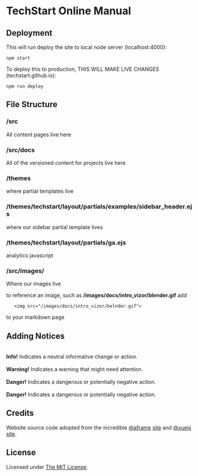 # TechStart Online Manual

## Deployment

This will run deploy the site to local node server (localhost:4000):

    npm start

To deploy this to production, THIS WILL MAKE LIVE CHANGES (techstart.github.io):
    
    npm run deploy

## File Structure

### /src 
All content pages live here

### /src/docs 
All of the versioned content for projects live here

### /themes
where partial templates live

### /themes/techstart/layout/partials/examples/sidebar_header.ejs
where our sidebar partial template lives

### /themes/techstart/layout/partials/ga.ejs
analytics javascript

### /src/images/
Where our images live

to reference an image, such as **/images/docs/intro_vizor/blender.gif** 
add 
```
   <img src="/images/docs/intro_vizor/belnder.gif">
```
to your markdown page

## Adding Notices
<br/>
<div class="alert_red">
  <strong>Info!</strong> Indicates a neutral informative change or action.
</div>

<br/>
<div class="alert_blue">
  <strong>Warning!</strong> Indicates a warning that might need attention.
</div>

<br/>
<div class="alert_green">
  <strong>Danger!</strong> Indicates a dangerous or potentially negative action.
</div>

<br/>
<div class="alert_yellow">
  <strong>Danger!</strong> Indicates a dangerous or potentially negative action.
</div>

## Credits

Website source code adopted from the incredible [@aframe](https://aframe.io) [site](https://github.com/aframevr/aframe-site)
 and [@vuejs](https://vuejs.org) [site](https://github.com/vuejs/vuejs.org/).
## License

Licensed under [The MIT License](LICENSE).
